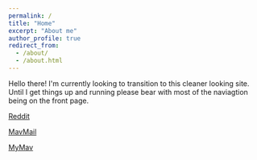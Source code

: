 ```yaml
---
permalink: /
title: "Home"
excerpt: "About me"
author_profile: true
redirect_from: 
  - /about/
  - /about.html
---
```


Hello there! I'm currently looking to transition to this cleaner looking site. Until I get things up and running please bear with most of the naviagtion being on the front page.

[Reddit](http://www.reddit.com/)

[MavMail](http://www.outlook.com/mavs.uta.edu/)

[MyMav](https://www.uta.edu/mymav/)
